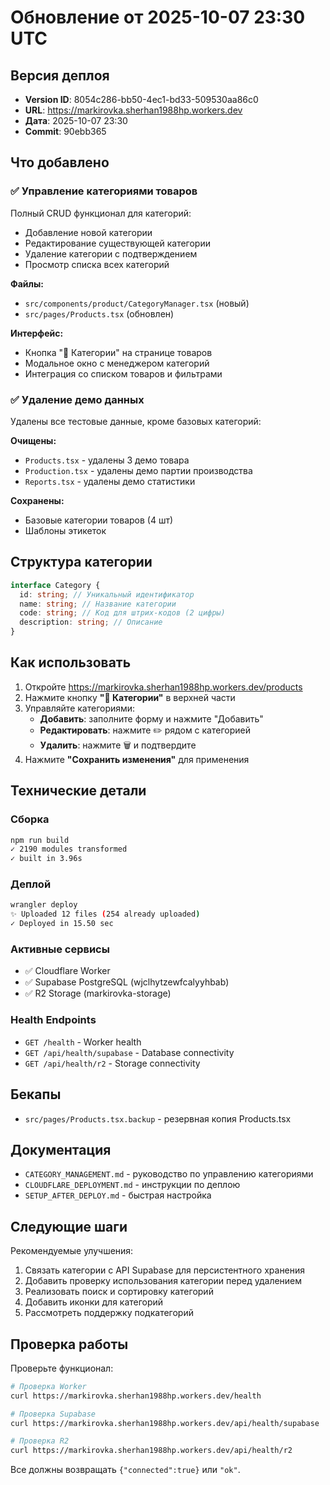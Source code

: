 # Обновление от 2025-10-07 23:30 UTC

## Версия деплоя

- **Version ID**: 8054c286-bb50-4ec1-bd33-509530aa86c0
- **URL**: https://markirovka.sherhan1988hp.workers.dev
- **Дата**: 2025-10-07 23:30
- **Commit**: 90ebb365

## Что добавлено

### ✅ Управление категориями товаров

Полный CRUD функционал для категорий:

- Добавление новой категории
- Редактирование существующей категории
- Удаление категории с подтверждением
- Просмотр списка всех категорий

**Файлы:**

- `src/components/product/CategoryManager.tsx` (новый)
- `src/pages/Products.tsx` (обновлен)

**Интерфейс:**

- Кнопка "📁 Категории" на странице товаров
- Модальное окно с менеджером категорий
- Интеграция со списком товаров и фильтрами

### ✅ Удаление демо данных

Удалены все тестовые данные, кроме базовых категорий:

**Очищены:**

- `Products.tsx` - удалены 3 демо товара
- `Production.tsx` - удалены демо партии производства
- `Reports.tsx` - удалены демо статистики

**Сохранены:**

- Базовые категории товаров (4 шт)
- Шаблоны этикеток

## Структура категории

```typescript
interface Category {
  id: string; // Уникальный идентификатор
  name: string; // Название категории
  code: string; // Код для штрих-кодов (2 цифры)
  description: string; // Описание
}
```

## Как использовать

1. Откройте https://markirovka.sherhan1988hp.workers.dev/products
2. Нажмите кнопку **"📁 Категории"** в верхней части
3. Управляйте категориями:
   - **Добавить**: заполните форму и нажмите "Добавить"
   - **Редактировать**: нажмите ✏️ рядом с категорией
   - **Удалить**: нажмите 🗑️ и подтвердите
4. Нажмите **"Сохранить изменения"** для применения

## Технические детали

### Сборка

```bash
npm run build
✓ 2190 modules transformed
✓ built in 3.96s
```

### Деплой

```bash
wrangler deploy
✨ Uploaded 12 files (254 already uploaded)
✓ Deployed in 15.50 sec
```

### Активные сервисы

- ✅ Cloudflare Worker
- ✅ Supabase PostgreSQL (wjclhytzewfcalyyhbab)
- ✅ R2 Storage (markirovka-storage)

### Health Endpoints

- `GET /health` - Worker health
- `GET /api/health/supabase` - Database connectivity
- `GET /api/health/r2` - Storage connectivity

## Бекапы

- `src/pages/Products.tsx.backup` - резервная копия Products.tsx

## Документация

- `CATEGORY_MANAGEMENT.md` - руководство по управлению категориями
- `CLOUDFLARE_DEPLOYMENT.md` - инструкции по деплою
- `SETUP_AFTER_DEPLOY.md` - быстрая настройка

## Следующие шаги

Рекомендуемые улучшения:

1. Связать категории с API Supabase для персистентного хранения
2. Добавить проверку использования категории перед удалением
3. Реализовать поиск и сортировку категорий
4. Добавить иконки для категорий
5. Рассмотреть поддержку подкатегорий

## Проверка работы

Проверьте функционал:

```bash
# Проверка Worker
curl https://markirovka.sherhan1988hp.workers.dev/health

# Проверка Supabase
curl https://markirovka.sherhan1988hp.workers.dev/api/health/supabase

# Проверка R2
curl https://markirovka.sherhan1988hp.workers.dev/api/health/r2
```

Все должны возвращать `{"connected":true}` или `"ok"`.
